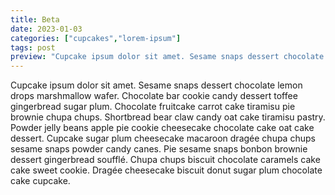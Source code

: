 ```yaml
---
title: Beta
date: 2023-01-03
categories: ["cupcakes","lorem-ipsum"]
tags: post
preview: "Cupcake ipsum dolor sit amet. Sesame snaps dessert chocolate lemon drops marshmallow wafer."
---
```

Cupcake ipsum dolor sit amet. Sesame snaps dessert chocolate lemon drops marshmallow wafer. Chocolate bar cookie candy dessert toffee gingerbread sugar plum. Chocolate fruitcake carrot cake tiramisu pie brownie chupa chups. Shortbread bear claw candy oat cake tiramisu pastry. Powder jelly beans apple pie cookie cheesecake chocolate cake oat cake dessert. Cupcake sugar plum cheesecake macaroon dragée chupa chups sesame snaps powder candy canes. Pie sesame snaps bonbon brownie dessert gingerbread soufflé. Chupa chups biscuit chocolate caramels cake cake sweet cookie. Dragée cheesecake biscuit donut sugar plum chocolate cake cupcake.